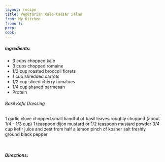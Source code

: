 ```yaml
---
layout: recipe
title: Vegetarian Kale Caesar Salad
from: My Kitchen
fromurl: 
prep: 
cook: 
---
```


##### Ingredients:
* 3 cups chopped kale
* 3 cups chopped romaine
* 1/2 cup roasted broccoli florets
* 1 cup shredded carrots
* 1/2 cup sliced cherry tomatoes
* 1/4 cup shaved parmesan
* Protein

###### Basil Kefir Dressing
1 garlic clove chopped
small handful of basil leaves roughly chopped (about 1/4 - 1/3 cup)
1 teaspoon dijon mustard or 1/2 teaspoon mustard powder
3/4 cup kefir
juice and zest from half a lemon
pinch of kosher salt
freshly ground black pepper

<br>

##### Directions:


